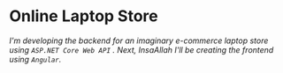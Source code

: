 # Online Laptop Store

*I'm developing the backend for an imaginary e-commerce laptop store using `ASP.NET Core Web API` . Next, InsaAllah I'll be creating the frontend using `Angular`.*
